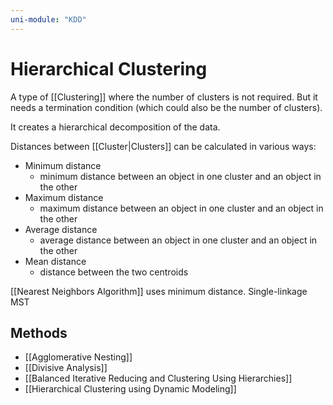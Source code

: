 ```yaml
---
uni-module: "KDD"
---
```


# Hierarchical Clustering

A type of [[Clustering]] where the number of clusters is not required. But it needs a termination condition (which could also be the number of clusters).

It creates a hierarchical decomposition of the data.

Distances between [[Cluster|Clusters]] can be calculated in various ways:

- Minimum distance
  - minimum distance between an object in one cluster and an object in the other
- Maximum distance
  - maximum distance between an object in one cluster and an object in the other
- Average distance
  - average distance between an object in one cluster and an object in the other
- Mean distance
  - distance between the two centroids

[[Nearest Neighbors Algorithm]] uses minimum distance.
Single-linkage
MST

## Methods

- [[Agglomerative Nesting]]
- [[Divisive Analysis]]
- [[Balanced Iterative Reducing and Clustering Using Hierarchies]]
- [[Hierarchical Clustering using Dynamic Modeling]]
